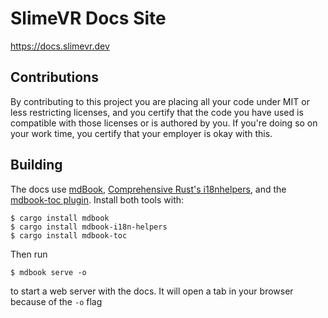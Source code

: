 # SlimeVR Docs Site

https://docs.slimevr.dev

## Contributions

By contributing to this project you are placing all your code under MIT or less restricting licenses, and you certify that the code you have used is compatible with those licenses or is authored by you. If you're doing so on your work time, you certify that your employer is okay with this.

## Building

The docs use [mdBook](https://github.com/rust-lang/mdBook), [Comprehensive Rust's i18nhelpers](https://github.com/google/mdbook-i18n-helpers), and the [mdbook-toc plugin](https://github.com/badboy/mdbook-toc). Install both tools with:
```shell
$ cargo install mdbook
$ cargo install mdbook-i18n-helpers
$ cargo install mdbook-toc
```

Then run
```shell
$ mdbook serve -o
```
to start a web server with the docs. It will open a tab in your browser because of the ``-o`` flag
